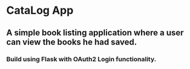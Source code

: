 # CataLog App
## A simple book listing application where a user can view the books he had saved.
### Build using Flask with OAuth2 Login functionality.
